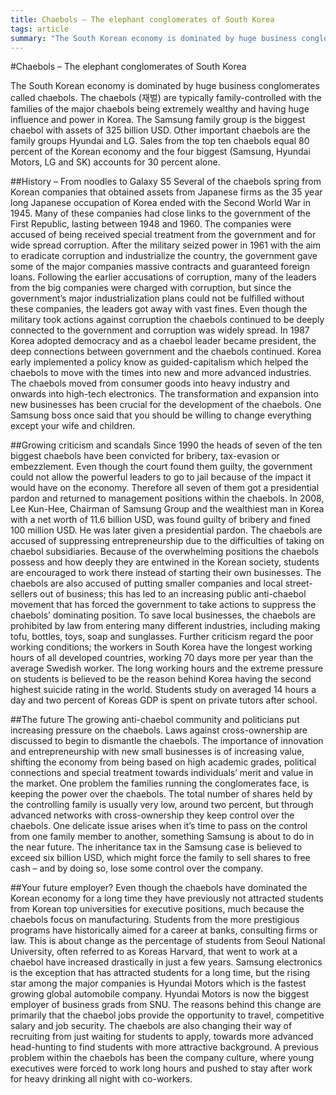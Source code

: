 ```yaml
---
title: Chaebols – The elephant conglomerates of South Korea
tags: article
summary: "The South Korean economy is dominated by huge business conglomerates called chaebols. The chaebols (재벌) are typically family-controlled with the families of the major chaebols being extremely wealthy and having huge influence and power in Korea. "
---
```


#Chaebols – The elephant conglomerates of South Korea

The South Korean economy is dominated by huge business conglomerates called chaebols. The chaebols (재벌) are typically family-controlled with the families of the major chaebols being extremely wealthy and having huge influence and power in Korea. The Samsung family group is the biggest chaebol with assets of 325 billion USD. Other important chaebols are the family groups Hyundai and LG. Sales from the top ten chaebols equal 80 percent of the Korean economy and the four biggest (Samsung, Hyundai Motors, LG and SK) accounts for 30 percent alone.

##History – From noodles to Galaxy S5
Several of the chaebols spring from Korean companies that obtained assets from Japanese firms as the 35 year long Japanese occupation of Korea ended with the Second World War in 1945. Many of these companies had close links to the government of the First Republic, lasting between 1948 and 1960. The companies were accused of being received special treatment from the government and for wide spread corruption. After the military seized power in 1961 with the aim to eradicate corruption and industrialize the country, the government gave some of the major companies massive contracts and guaranteed foreign loans. Following the earlier accusations of corruption, many of the leaders from the big companies were charged with corruption, but since the government’s major industrialization plans could not be fulfilled without these companies, the leaders got away with vast fines. Even though the military took actions against corruption the chaebols continued to be deeply connected to the government and corruption was widely spread. In 1987 Korea adopted democracy and as a chaebol leader became president, the deep connections between government and the chaebols continued.
Korea early implemented a policy know as guided-capitalism which helped the chaebols to move with the times into new and more advanced industries. The chaebols moved from consumer goods into heavy industry and onwards into high-tech electronics. The transformation and expansion into new businesses has been crucial for the development of the chaebols. One Samsung boss once said that you should be willing to change everything except your wife and children. 

##Growing criticism and scandals
Since 1990 the heads of seven of the ten biggest chaebols have been convicted for bribery, tax-evasion or embezzlement. Even though the court found them guilty, the government could not allow the powerful leaders to go to jail because of the impact it would have on the economy. Therefore all seven of them got a presidential pardon and returned to management positions within the chaebols. In 2008, Lee Kun-Hee, Chairman of Samsung Group and the wealthiest man in Korea with a net worth of 11.6 billion USD, was found guilty of bribery and fined 100 million USD. He was later given a presidential pardon.
The chaebols are accused of suppressing entrepreneurship due to the difficulties of taking on chaebol subsidiaries. Because of the overwhelming positions the chaebols possess and how deeply they are entwined in the Korean society, students are encouraged to work there instead of starting their own businesses. The chaebols are also accused of putting smaller companies and local street-sellers out of business; this has led to an increasing public anti-chaebol movement that has forced the government to take actions to suppress the chaebols’ dominating position. To save local businesses, the chaebols are prohibited by law from entering many different industries, including making tofu, bottles, toys, soap and sunglasses. 
Further criticism regard the poor working conditions; the workers in South Korea have the longest working hours of all developed countries, working 70 days more per year than the average Swedish worker. The long working hours and the extreme pressure on students is believed to be the reason behind Korea having the second highest suicide rating in the world. Students study on averaged 14 hours a day and two percent of Koreas GDP is spent on private tutors after school.

##The future
The growing anti-chaebol community and politicians put increasing pressure on the chaebols. Laws against cross-ownership are discussed to begin to dismantle the chaebols. The importance of innovation and entrepreneurship with new small businesses is of increasing value, shifting the economy from being based on high academic grades, political connections and special treatment towards individuals’ merit and value in the market.
One problem the families running the conglomerates face, is keeping the power over the chaebols. The total number of shares held by the controlling family is usually very low, around two percent, but through advanced networks with cross-ownership they keep control over the chaebols. One delicate issue arises when it’s time to pass on the control from one family member to another, something Samsung is about to do in the near future. The inheritance tax in the Samsung case is believed to exceed six billion USD, which might force the family to sell shares to free cash – and by doing so, lose some control over the company.

##Your future employer?
Even though the chaebols have dominated the Korean economy for a long time they have previously not attracted students from Korean top universities for executive positions, much because the chaebols focus on manufacturing. Students from the more prestigious programs have historically aimed for a career at banks, consulting firms or law. This is about change as the percentage of students from Seoul National University, often referred to as Koreas Harvard, that went to work at a chaebol have increased drastically in just a few years. Samsung electronics is the exception that has attracted students for a long time, but the rising star among the major companies is Hyundai Motors which is the fastest growing global automobile company. Hyundai Motors is now the biggest employer of business grads from SNU. The reasons behind this change are primarily that the chaebol jobs provide the opportunity to travel, competitive salary and job security. The chaebols are also changing their way of recruiting from just waiting for students to apply, towards more advanced head-hunting to find students with more attractive background. A previous problem within the chaebols has been the company culture, where young executives were forced to work long hours and pushed to stay after work for heavy drinking all night with co-workers.
